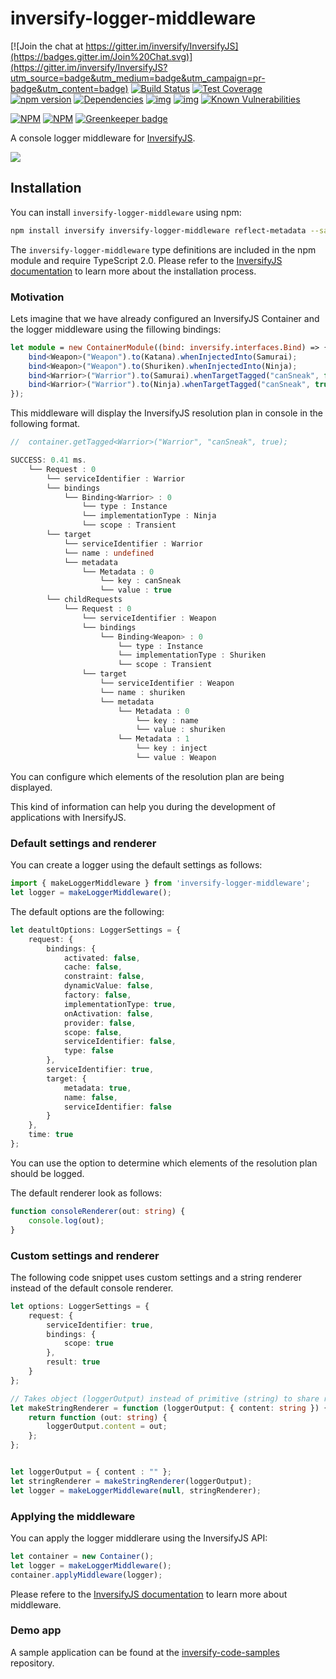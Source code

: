 # inversify-logger-middleware

[![Join the chat at https://gitter.im/inversify/InversifyJS](https://badges.gitter.im/Join%20Chat.svg)](https://gitter.im/inversify/InversifyJS?utm_source=badge&utm_medium=badge&utm_campaign=pr-badge&utm_content=badge)
[![Build Status](https://secure.travis-ci.org/inversify/inversify-logger-middleware.svg?branch=master)](https://travis-ci.org/inversify/inversify-logger-middleware)
[![Test Coverage](https://codeclimate.com/github/inversify/inversify-logger-middleware/badges/coverage.svg)](https://codeclimate.com/github/inversify/inversify-logger-middleware/coverage)
[![npm version](https://badge.fury.io/js/inversify-logger-middleware.svg)](http://badge.fury.io/js/inversify-logger-middleware)
[![Dependencies](https://david-dm.org/inversify/inversify-logger-middleware.svg)](https://david-dm.org/inversify/inversify-logger-middleware#info=dependencies)
[![img](https://david-dm.org/inversify/inversify-logger-middleware/dev-status.svg)](https://david-dm.org/inversify/inversify-logger-middleware/#info=devDependencies)
[![img](https://david-dm.org/inversify/inversify-logger-middleware/peer-status.svg)](https://david-dm.org/inversify/inversify-logger-middleware/#info=peerDependenciess)
[![Known Vulnerabilities](https://snyk.io/test/github/inversify/inversify-logger-middleware/badge.svg)](https://snyk.io/test/github/inversify/inversify-logger-middleware)

[![NPM](https://nodei.co/npm/inversify-logger-middleware.png?downloads=true&downloadRank=true)](https://nodei.co/npm/inversify-logger-middleware/)
[![NPM](https://nodei.co/npm-dl/inversify-logger-middleware.png?months=9&height=3)](https://nodei.co/npm/inversify-logger-middleware/) [![Greenkeeper badge](https://badges.greenkeeper.io/inversify/inversify-logger-middleware.svg)](https://greenkeeper.io/)

A console logger middleware for [InversifyJS](https://github.com/inversify/InversifyJS).

![](http://i.imgur.com/iFAogro.png)

## Installation

You can install `inversify-logger-middleware` using npm:

```sh
npm install inversify inversify-logger-middleware reflect-metadata --save
```

The `inversify-logger-middleware` type definitions are included in the npm module and require TypeScript 2.0.
Please refer to the [InversifyJS documentation](https://github.com/inversify/InversifyJS#installation) to learn more about the installation process.

### Motivation

Lets imagine that we have already configured an InversifyJS Container and the logger middleware using the fillowing bindings:

```ts
let module = new ContainerModule((bind: inversify.interfaces.Bind) => {
    bind<Weapon>("Weapon").to(Katana).whenInjectedInto(Samurai);
    bind<Weapon>("Weapon").to(Shuriken).whenInjectedInto(Ninja);
    bind<Warrior>("Warrior").to(Samurai).whenTargetTagged("canSneak", false);
    bind<Warrior>("Warrior").to(Ninja).whenTargetTagged("canSneak", true);
});
```

This middleware will display the InversifyJS resolution plan in console in the following format.

```ts
//  container.getTagged<Warrior>("Warrior", "canSneak", true);

SUCCESS: 0.41 ms.
    └── Request : 0
        └── serviceIdentifier : Warrior
        └── bindings
            └── Binding<Warrior> : 0
                └── type : Instance
                └── implementationType : Ninja
                └── scope : Transient
        └── target
            └── serviceIdentifier : Warrior
            └── name : undefined
            └── metadata
                └── Metadata : 0
                    └── key : canSneak
                    └── value : true
        └── childRequests
            └── Request : 0
                └── serviceIdentifier : Weapon
                └── bindings
                    └── Binding<Weapon> : 0
                        └── type : Instance
                        └── implementationType : Shuriken
                        └── scope : Transient
                └── target
                    └── serviceIdentifier : Weapon
                    └── name : shuriken
                    └── metadata
                        └── Metadata : 0
                            └── key : name
                            └── value : shuriken
                        └── Metadata : 1
                            └── key : inject
                            └── value : Weapon
```

You can configure which elements of the resolution plan are being displayed.

This kind of information can help you during the development of applications with InersifyJS.

### Default settings and renderer

You can create a logger using the default settings as follows:

```ts
import { makeLoggerMiddleware } from 'inversify-logger-middleware';
let logger = makeLoggerMiddleware();
```

The default options are the following:

```ts
let deatultOptions: LoggerSettings = {
    request: {
        bindings: {
            activated: false,
            cache: false,
            constraint: false,
            dynamicValue: false,
            factory: false,
            implementationType: true,
            onActivation: false,
            provider: false,
            scope: false,
            serviceIdentifier: false,
            type: false
        },
        serviceIdentifier: true,
        target: {
            metadata: true,
            name: false,
            serviceIdentifier: false
        }
    },
    time: true
};
```

You can use the option to determine which elements of the resolution plan should be logged.

The default renderer look as follows:

```ts
function consoleRenderer(out: string) {
    console.log(out);
}
```

### Custom settings and renderer

The following code snippet uses custom settings and a string renderer instead of the default console renderer.

```ts
let options: LoggerSettings = {
    request: {
        serviceIdentifier: true,
        bindings: {
            scope: true
        },
        result: true
    }
};

// Takes object (loggerOutput) instead of primitive (string) to share reference
let makeStringRenderer = function (loggerOutput: { content: string }) {
    return function (out: string) {
        loggerOutput.content = out;
    };
};


let loggerOutput = { content : "" };
let stringRenderer = makeStringRenderer(loggerOutput);
let logger = makeLoggerMiddleware(null, stringRenderer);
```

### Applying the middleware

You can apply the logger middlerare using the InversifyJS API:

```ts
let container = new Container();
let logger = makeLoggerMiddleware();
container.applyMiddleware(logger);
```

Please refere to the
[InversifyJS documentation](https://github.com/inversify/InversifyJS#middleware)
to learn more about middleware.

### Demo app

A sample application can be found at the
[inversify-code-samples](https://github.com/inversify/inversify-code-samples/tree/master/inversify-binding-decorators) repository.
